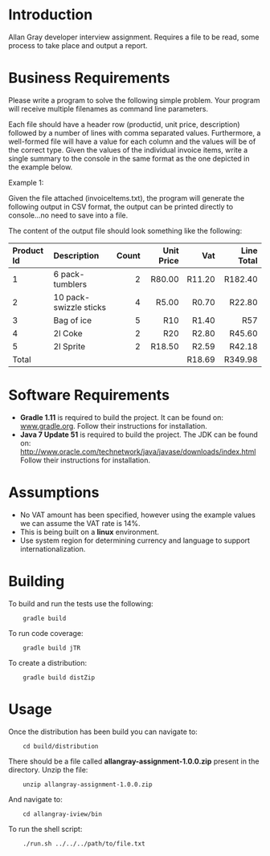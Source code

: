 # Introduction

Allan Gray developer interview assignment. Requires a file to be read, some process to take place and output a report.

# Business Requirements
Please write a program to solve the following simple problem. Your program will receive multiple filenames as command line parameters. 

Each file should have a header row (productid, unit price, description) followed by a number of lines with comma separated values. Furthermore, a well-formed file will have a value for each column and the values will be of the correct type. Given the values of the individual invoice items, write a single summary to the console in the same format as the one depicted in the example below.

Example 1:

Given the file attached (invoiceItems.txt), the program will generate the following output in CSV format, the output can be printed directly to console…no need to save into a file.

The content of the output file should look something like the following:

|Product Id|Description|Count|Unit Price|Vat|Line Total|
| :------------- | :------------- | -------------: | -------------: | -------------: | -------------: |
|1|6 pack-tumblers|2|R80.00|R11.20|R182.40|
|2|10 pack-swizzle sticks|4|R5.00|R0.70|R22.80|
|3|Bag of ice|5|R10|R1.40|R57|
|4|2l Coke|2|R20|R2.80|R45.60|
|5|2l Sprite|2|R18.50|R2.59|R42.18|
|Total||||R18.69|R349.98|

# Software Requirements 

* **Gradle 1.11** is required to build the project. It can be found on: www.gradle.org. Follow their instructions for installation.
* **Java 7 Update 51** is required to build the project. The JDK can be found on: http://www.oracle.com/technetwork/java/javase/downloads/index.html Follow their instructions for installation.

# Assumptions

* No VAT amount has been specified, however using the example values we can assume the VAT rate is 14%.
* This is being built on a **linux** environment.
* Use system region for determining currency and language to support internationalization.

# Building

To build and run the tests use the following:

```Shell
    gradle build 
```

To run code coverage:

```Shell
    gradle build jTR
```

To create a distribution:

```Shell
    gradle build distZip
```

# Usage

Once the distribution has been build you can navigate to:

```
    cd build/distribution
```

There should be a file called **allangray-assignment-1.0.0.zip** present in the directory. Unzip the file:

```
    unzip allangray-assignment-1.0.0.zip
```

And navigate to:

```
    cd allangray-iview/bin
```

To run the shell script:

```
    ./run.sh ../../../path/to/file.txt
```


